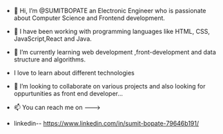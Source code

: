 - 👋 Hi, I’m @SUMITBOPATE an Electronic Engineer who is passionate about  Computer Science and Frontend development.
- 👀 I have been working with programming languages like HTML, CSS, JavaScript,React and Java.

- 🌱 I’m currently learning  web development ,front-development and data structure and algorithms.
-   I love to learn about different technologies 
- 💞️ I’m looking to collaborate on  various projects and also looking for oppurtunities as front end  developer...
- 📫 You can reach me on --->
- linkedin-- https://www.linkedin.com/in/sumit-bopate-79646b191/

<!---
SUMITBOPATE/SUMITBOPATE is a ✨ special ✨ repository because its `README.md` (this file) appears on your GitHub profile.
You can click the Preview link to take a look at your changes.
--->
